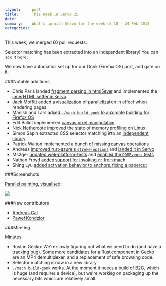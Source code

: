 ```yaml
---
layout:     post
title:      This Week In Servo 25
date:
summary:    What's up with Servo for the week of 18 - 24 Feb 2015
categories:
---
```


This week, we merged 60 pull requests.


Selector matching has been extracted into an independent library! You can see it [here](https://github.com/servo/rust-selectors).

We now have automation set up for our Gonk (Firefox OS) port, and gate on it.


###Notable additions

 - Chris Paris landed [fragment parsing in html5ever](https://github.com/servo/html5ever/pull/91)
   and implemented the [innerHTML setter in Servo](https://github.com/servo/servo/pull/4888).
 - Jack Moffitt added a [visualization](https://github.com/servo/servo/pull/4969) of parallelization in effect when rendering pages.
 - Manish and Lars [added `./mach build-gonk` to automate building for Firefox OS](https://github.com/servo/servo/pull/4991)
 - Edit Balint implemented [canvas pixel manipulation](https://github.com/servo/servo/pull/5020).
 - Nick Nethercote improved the state of [memory profiling](https://github.com/servo/servo/pull/4894) on Linux.
 - Simon Sapin extracted CSS selector matching into an [independent library](https://github.com/servo/servo/pull/5010).
 - Patrick Walton implemented a bunch of missing [canvas operations](https://github.com/servo/servo/pull/5016)
 - Andreas [improved rust-azure's `stroke-options`](https://github.com/servo/rust-azure/pull/145) and [landed it in Servo](https://github.com/servo/servo/pull/4977)
 - Ms2ger [updated web-platform-tests](https://github.com/servo/servo/pull/5055) and [enabled the `DOMEvents` tests](https://github.com/servo/servo/pull/4980)
 - Nathan Froyd [added support for invoking `rr` from mach](https://github.com/servo/servo/pull/5047)
 - Shing Lyu [added activation behavior to anchors, fixing a papercut](https://github.com/servo/servo/pull/4870)

###Screenshots

[Parallel painting, visualized](https://github.com/servo/servo/pull/4969):

![](https://cloud.githubusercontent.com/assets/28357/6275199/7bd6e788-b83a-11e4-89cb-a74f360272f2.png)

###New contributors

 - [Andreas Gal](https://github.com/andreasgal)
 - [Paweł Kondzior](https://github.com/pkondzior)

###Meeting

[Minutes](https://github.com/servo/servo/wiki/Meeting-2015-02-23)

 - Rust in Gecko: We're slowly figuring out what we need to do (and have a [tracking bug](https://github.com/servo/servo/wiki/Meeting-2015-02-23)). Some more candidates for a Rust component in Gecko are an MP4 demultiplexer, and a replacement of safe browsing code.
 - Selector matching is now in a new library
 - `./mach build-gonk` works. At the moment it needs a build of B2G, which is huge (and requires a device), but we're working on packaging up the necessary bits which are relatively small.